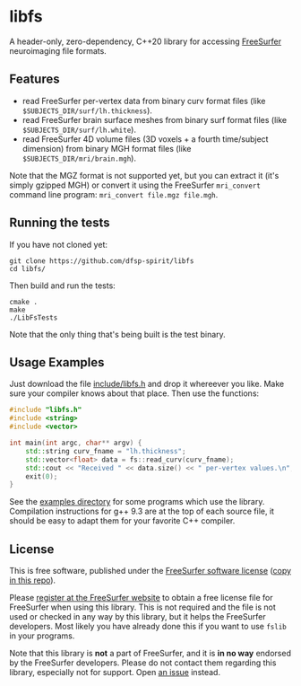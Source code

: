 # libfs
A header-only, zero-dependency, C++20 library for accessing [FreeSurfer](https://freesurfer.net/) neuroimaging file formats.


## Features

* read FreeSurfer per-vertex data from binary curv format files (like `$SUBJECTS_DIR/surf/lh.thickness`).
* read FreeSurfer brain surface meshes from binary surf format files (like `$SUBJECTS_DIR/surf/lh.white`).
* read FreeSurfer 4D volume files (3D voxels + a fourth time/subject dimension) from binary MGH format files (like `$SUBJECTS_DIR/mri/brain.mgh`). 
 
Note that the MGZ format is not supported yet, but you can extract it (it's simply gzipped MGH) or convert it using the FreeSurfer `mri_convert` command line program: `mri_convert file.mgz file.mgh`.


## Running the tests

If you have not cloned yet:

```
git clone https://github.com/dfsp-spirit/libfs
cd libfs/
```

Then build and run the tests:

```
cmake .
make
./LibFsTests
```
Note that the only thing that's being built is the test binary.

## Usage Examples

Just download the file [include/libfs.h](./include/libfs.h) and drop it whereever you like. Make sure your compiler knows about that place. Then use the functions:

```cpp
#include "libfs.h"
#include <string>
#include <vector>

int main(int argc, char** argv) {
    std::string curv_fname = "lh.thickness";
    std::vector<float> data = fs::read_curv(curv_fname);
    std::cout << "Received " << data.size() << " per-vertex values.\n"; 
    exit(0);
}
```

See the [examples directory](./examples/) for some programs which use the library. Compilation instructions for g++ 9.3 are at the top of each source file, it should be easy to adapt them for your favorite C++ compiler.


## License

This is free software, published under the [FreeSurfer software license](https://surfer.nmr.mgh.harvard.edu/fswiki/FreeSurferSoftwareLicense) ([copy in this repo](./LICENSE)). 

Please [register at the FreeSurfer website](https://surfer.nmr.mgh.harvard.edu/fswiki/License) to obtain a free license file for FreeSurfer when using this library. This is not required and the file is not used or checked in any way by this library, but it helps the FreeSurfer developers. Most likely you have already done this if you want to use `fslib` in your programs.

Note that this library is **not** a part of FreeSurfer, and it is **in no way** endorsed by the FreeSurfer developers. Please do not contact them regarding this library, especially not for support. Open [an issue](https://github.com/dfsp-spirit/libfs/issues) instead.

